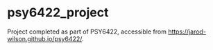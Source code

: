 # psy6422_project
Project completed as part of PSY6422, accessible from https://jarod-wilson.github.io/psy6422/.
